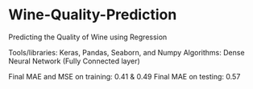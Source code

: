 # Wine-Quality-Prediction
Predicting the Quality of Wine using Regression

Tools/libraries: Keras, Pandas, Seaborn, and Numpy
Algorithms: Dense Neural Network (Fully Connected layer)

Final MAE and MSE on training: 0.41 & 0.49
Final MAE on testing: 0.57

